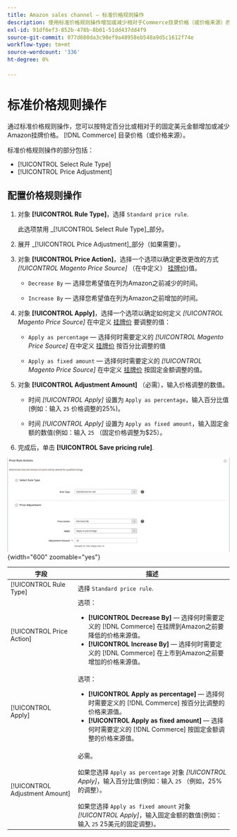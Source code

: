 ```yaml
---
title: Amazon sales channel — 标准价格规则操作
description: 使用标准价格规则操作增加或减少相对于Commerce目录价格（或价格来源）的Amazon上市价格。
exl-id: 91df6ef3-852b-478b-8b01-51dd437dd4f9
source-git-commit: 077d680da3c98ef9a48958eb548a9d5c1612f74e
workflow-type: tm+mt
source-wordcount: '336'
ht-degree: 0%

---
```


# 标准价格规则操作

通过标准价格规则操作，您可以按特定百分比或相对于的固定美元金额增加或减少Amazon挂牌价格。 [!DNL Commerce] 目录价格（或价格来源）。

标准价格规则操作的部分包括：

- [!UICONTROL Select Rule Type]
- [!UICONTROL Price Adjustment]

## 配置价格规则操作

1. 对象 **[!UICONTROL Rule Type]**，选择 `Standard price rule`.

   此选项禁用 _[!UICONTROL Select Rule Type]_部分。

1. 展开 _[!UICONTROL Price Adjustment]_部分（如果需要）。

1. 对象 **[!UICONTROL Price Action]**，选择一个选项以确定更改更改的方式 *[!UICONTROL Magento Price Source]* （在中定义） [挂牌价](./listing-price.md))值。

   - `Decrease By`  — 选择您希望值在列为Amazon之前减少的时间。

   - `Increase By`  — 选择您希望值在列为Amazon之前增加的时间。

1. 对象 **[!UICONTROL Apply]**，选择一个选项以确定如何定义 *[!UICONTROL Magento Price Source]* 在中定义 [挂牌价](./listing-price.md) 要调整的值：

   - `Apply as percentage`  — 选择何时需要定义的 *[!UICONTROL Magento Price Source]* 在中定义 [挂牌价](./listing-price.md) 按百分比调整的值

   - `Apply as fixed amount`  — 选择何时需要定义的 *[!UICONTROL Magento Price Source]* 在中定义 [挂牌价](./listing-price.md) 按固定金额调整的值。

1. 对象 **[!UICONTROL Adjustment Amount]** （必需），输入价格调整的数值。

   - 时间 *[!UICONTROL Apply]* 设置为 `Apply as percentage`，输入百分比值(例如：输入 `25` 价格调整的25%)。

   - 时间 *[!UICONTROL Apply]* 设置为 `Apply as fixed amount`，输入固定金额的数值(例如：输入 `25` （固定价格调整为$25）。

1. 完成后，单击 **[!UICONTROL Save pricing rule]**.

![标准价格规则](assets/ob-price-rule-action-standard-example.png){width="600" zoomable="yes"}

| 字段 | 描述 |
|---|---|
| [!UICONTROL Rule Type] | 选择 `Standard price rule`. |
| [!UICONTROL Price Action] | 选项：<ul><li>**[!UICONTROL Decrease By]**  — 选择何时需要定义的 [!DNL Commerce] 在挂牌到Amazon之前要降低的价格来源值。</li><li>**[!UICONTROL Increase By]**  — 选择何时需要定义的 [!DNL Commerce] 在上市到Amazon之前要增加的价格来源值。</li></ul> |
| [!UICONTROL Apply] | 选项：<ul><li>**[!UICONTROL Apply as percentage]**  — 选择何时需要定义的 [!DNL Commerce] 按百分比调整的价格来源值。</li><li>**[!UICONTROL Apply as fixed amount]**  — 选择何时需要定义的 [!DNL Commerce] 按固定金额调整的价格来源值。</li></ul> |
| [!UICONTROL Adjustment Amount] | 必需。<br><br>如果您选择 `Apply as percentage` 对象 *[!UICONTROL Apply]*，输入百分比值(例如：输入 `25` （例如，25%的调整）。<br><br>如果您选择 `Apply as fixed amount` 对象 *[!UICONTROL Apply]*，输入固定金额的数值(例如：输入 `25` 25美元的固定调整)。 |
